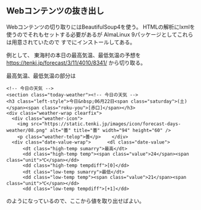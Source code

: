 ## Webコンテンツの抜き出し


Webコンテンツの切り取りにはBeautifulSoup4を使う。
HTMLの解析にlxmlを使うのでそれもセットする必要があるが
AlmaLinux 9パッケージとしてこれらは用意されていたので
すでにインストールしてある。

例として、
東海村の本日の最高気温、最低気温の予想を
https://tenki.jp/forecast/3/11/4010/8341/
から切り取る。

最高気温、最低気温の部分は

    <!-- 今日の天気 -->
    <section class="today-weather"><!-- 今日の天気 -->
    <h3 class="left-style">今日&nbsp;06月22日<span class="saturday">(土)</span><span class="roku-you">[赤口]</span></h3>
    <div class="weather-wrap clearfix">
      <div class="weather-icon">
        <img src="https://static.tenki.jp/images/icon/forecast-days-weather/08.png" alt="曇" title="曇" width="94" height="60" />
        <p class="weather-telop">曇</p>    </div>
      <div class="date-value-wrap">      <dl class="date-value">
          <dt class="high-temp sumarry">最高</dt>
          <dd class="high-temp temp"><span class="value">24</span><span class="unit">℃</span></dd>
          <dd class="high-temp tempdiff">[0]</dd>
          <dt class="low-temp sumarry">最低</dt>
          <dd class="low-temp temp"><span class="value">21</span><span class="unit">℃</span></dd>
          <dd class="low-temp tempdiff">[+1]</dd>

のようになっているので、ここから値を取り出せばよい。



